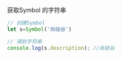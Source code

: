 获取Symbol 的字符串

```js
// 创建Symbol
let s=Symbol('尚硅谷')

// 得到字符串
console.log(s.description); //尚硅谷

```

